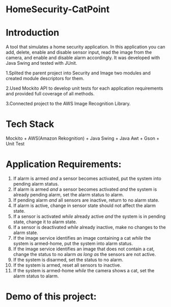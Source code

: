 # HomeSecurity-CatPoint

# Introduction
A tool that simulates a home security application. In this application you can add, delete, enable and disable sensor input, read the image from the camera, and enable and disable alarm accordingly. It was developed with Java Swing and tested with JUnit.

1.Splited the parent project into Security and Image two modules and created module descriptors for them.

2.Used Mockito API to develop unit tests for each application requirements and provided full coverage of all methods.

3.Connected project to the AWS Image Recognition Library.


# Tech Stack

Mockito + AWS(Amazon Rekognition) + Java Swing + Java Awt + Gson + Unit Test 

# Application Requirements:
1. If alarm is armed *and* a sensor becomes activated, put the system into pending alarm status.
2. If alarm is armed *and* a sensor becomes activated *and* the system is already pending alarm, set the alarm status to alarm.
3. If pending alarm *and* all sensors are inactive, return to no alarm state.
4. If alarm is active, change in sensor state should not affect the alarm state.
5. If a sensor is activated *while* already active *and* the system is in pending state, change it to alarm state.
6. If a sensor is deactivated *while* already inactive, make no changes to the alarm state.
7. If the image service identifies an image containing a cat *while* the system is armed-home, put the system into alarm status.
8. If the image service identifies an image that does not contain a cat, change the status to no alarm *as long as* the sensors are not active.
9. If the system is disarmed, set the status to no alarm.
10. If the system is armed, reset all sensors to inactive.
11. If the system is armed-home *while* the camera shows a cat, set the alarm status to alarm.

# Demo of this project:

